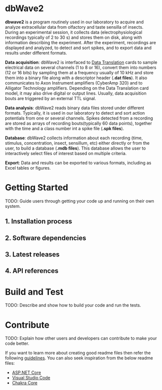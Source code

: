 # dbWave2

**dbwave2** is a program routinely used in our laboratory to acquire and analyze extracellular data from olfactory and taste sensilla of insects. 
During an experimental session, it collects data (electrophysiological recordings typically of 2 to 30 s) and stores them on disk, along with information describing the experiment.
After the experiment, recordings are displayed and analyzed, to detect and sort spikes, and to export data and results under different formats. 

**Data acquisition**: dbWave2 is interfaced to [Data Translation](http://www.datatranslation.eu/) cards to sample electrical data on several channels (1 to 8 or 16), convert them into numbers (12 or 16 bits) by sampling them at a frequency usually of 10 kHz and store them into a binary file along with a descriptor header (**.dat files**).
It also communicates to Axon Instrument amplifiers (CyberAmp 320) and to Alligator Technology amplifiers.
Depending on the Data Translation card model, it may also drive digital or output lines. 
Usually, data acquisition bouts are triggered by an external TTL signal.

**Data analysis**: dbWave2 reads binary data files stored under different formats.
Typically, it is used in our laboratory to detect and sort action potentials from one or several channels.
Spikes detected from a recording are stored as arrays of recording bouts(typically 60 data points), together with the time and a class number int a spike file (**.spk files**).

**Database**: dbWave2 collects information about each recording (time, stimulus, concentration, insect, sensillum, etc) either directly or from the user, to build a database (**.mdb files**). 
This database allows the user to interactively select files of interest based on multiple criteria.

**Export**: Data and results can be exported to various formats, including as Excel tables or figures. 


# Getting Started
TODO: Guide users through getting your code up and running on their own system. 
## 1.	Installation process

## 2.	Software dependencies
## 3.	Latest releases
## 4.	API references

# Build and Test
TODO: Describe and show how to build your code and run the tests. 

# Contribute
TODO: Explain how other users and developers can contribute to make your code better. 

If you want to learn more about creating good readme files then refer the following [guidelines](https://www.visualstudio.com/en-us/docs/git/create-a-readme). You can also seek inspiration from the below readme files:
- [ASP.NET Core](https://github.com/aspnet/Home)
- [Visual Studio Code](https://github.com/Microsoft/vscode)
- [Chakra Core](https://github.com/Microsoft/ChakraCore)
